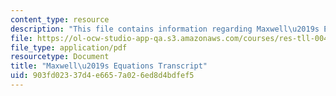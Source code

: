 ```yaml
---
content_type: resource
description: "This file contains information regarding Maxwell\u2019s Equations."
file: https://ol-ocw-studio-app-qa.s3.amazonaws.com/courses/res-tll-004-stem-concept-videos-fall-2013/903fd02337d4e6657a026ed8d4bdfef5_MITRES_TLL-004F13_MaxwEqu.pdf
file_type: application/pdf
resourcetype: Document
title: "Maxwell\u2019s Equations Transcript"
uid: 903fd023-37d4-e665-7a02-6ed8d4bdfef5
---
```


